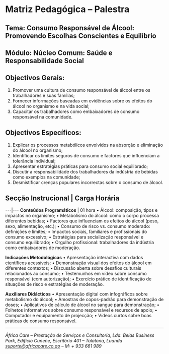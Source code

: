 # Matriz Pedagógica – Palestra

## Tema: Consumo Responsável de Álcool: Promovendo Escolhas Conscientes e Equilíbrio

## Módulo: Núcleo Comum: Saúde e Responsabilidade Social

## Objectivos Gerais:

1. Promover uma cultura de consumo responsável de álcool entre os trabalhadores e suas famílias;
2. Fornecer informações baseadas em evidências sobre os efeitos do álcool no organismo e na vida social;
3. Capacitar os trabalhadores como embaixadores de consumo responsável na comunidade.

## Objectivos Específicos:

1. Explicar os processos metabólicos envolvidos na absorção e eliminação do álcool no organismo;
2. Identificar os limites seguros de consumo e factores que influenciam a tolerância individual;
3. Apresentar estratégias práticas para consumo social equilibrado;
4. Discutir a responsabilidade dos trabalhadores da indústria de bebidas como exemplos na comunidade;
5. Desmistificar crenças populares incorrectas sobre o consumo de álcool.

## Secção Instrucional | Carga Horária

---|---
**Conteúdos Programáticos** | 01 hora
• Álcool: composição, tipos e impactos no organismo;
• Metabolismo do álcool: como o corpo processa diferentes bebidas;
• Factores que influenciam os efeitos do álcool (peso, sexo, alimentação, etc.);
• Consumo de risco vs. consumo moderado: definições e limites;
• Impactos sociais, familiares e profissionais do consumo excessivo;
• Estratégias para socialização responsável e consumo equilibrado;
• Orgulho profissional: trabalhadores da indústria como embaixadores de moderação.

**Indicações Metodológicas**
• Apresentação interactiva com dados científicos acessíveis;
• Demonstração visual dos efeitos do álcool em diferentes contextos;
• Discussão aberta sobre desafios culturais relacionados ao consumo;
• Testemunhos em vídeo sobre consumo responsável (com autorização);
• Exercício prático de identificação de situações de risco e estratégias de moderação.

**Auxiliares Didácticos**
• Apresentação digital com infográficos sobre metabolismo do álcool;
• Amostras de copos-padrão para demonstração de doses;
• Aplicativos de cálculo de álcool no sangue para demonstração;
• Folhetos informativos sobre consumo responsável e recursos de apoio;
• Computador e equipamento de projecção;
• Vídeos curtos sobre boas práticas de consumo responsável.

---

_África Care – Prestação de Serviços e Consultoria, Lda._
_Belas Business Park, Edifício Cunene, Escritório 401 – Talatona, Luanda_
*suporte@africacare.co.ao – M: + 933 661 989*
